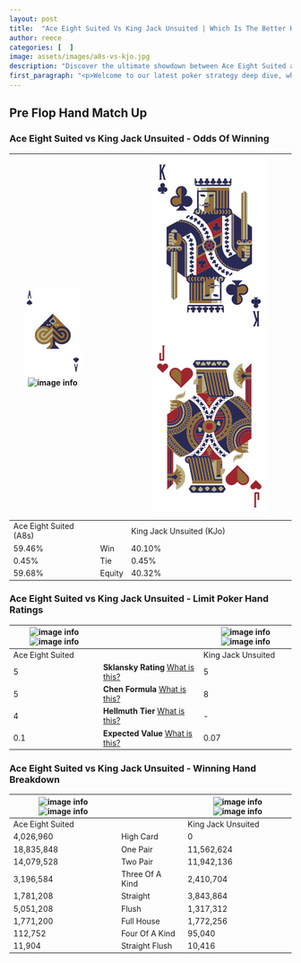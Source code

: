 ```yaml
---
layout: post
title:  "Ace Eight Suited Vs King Jack Unsuited | Which Is The Better Hand In Poker? A Complete Guide"
author: reece
categories: [  ]
image: assets/images/a8s-vs-kjo.jpg
description: "Discover the ultimate showdown between Ace Eight Suited and King Jack Unsuited in poker! Uncover the odds, strategies, and scenarios where one hand triumphs over the other. Get ready to up your poker game with this thrilling analysis."
first_paragraph: "<p>Welcome to our latest poker strategy deep dive, where we're pitting two distinct hands against each other in a high-stakes showdown: Ace Eight Suited vs King Jack Unsuited.</p><p>In the dynamic world of poker, every decision counts, and knowing which hand holds the upper hand is key to your success at the table.</p><p>In this article, we'll dissect these two hands, explore the scenarios where one dominates the other, and equip you with the knowledge to make strategic choices that can tip the odds in your favor.</p><p>Get ready to unravel the intriguing dynamics of these poker hands and elevate your game to new heights.</p>"
---
```




[comment]: # (sp0)

## Pre Flop Hand Match Up

<div class="table hand-ratings" markdown="1"> 



### Ace Eight Suited vs King Jack Unsuited - Odds Of Winning


    
| ![image info](assets/images/hand1/A.png) ![image info](assets/images/hand1/8s.png) |  | ![image info](assets/images/hand2/K.png) ![image info](assets/images/hand2/jo.png) |
| -------- | -------- | -------- |
| Ace Eight Suited (A8s) |  | King Jack Unsuited (KJo) |
| 59.46% | Win | 40.10% |
| 0.45% | Tie | 0.45% |
| 59.68% | Equity | 40.32% |




[comment]: # (sp1)



### Ace Eight Suited vs King Jack Unsuited - Limit Poker Hand Ratings


    
| ![image info](https://www.riverpairs.com/assets/images/hand1/A.png) ![image info](https://www.riverpairs.com/assets/images/hand1/8s.png) |  | ![image info](https://www.riverpairs.com/assets/images/hand2/K.png) ![image info](https://www.riverpairs.com/assets/images/hand2/jo.png) |
| -------- | -------- | -------- |
| Ace Eight Suited |  | King Jack Unsuited |
| 5 | **Sklansky Rating** [What is this?](/sklansky-rating-explained) | 5 |
| 5 | **Chen Formula** [What is this?](/chen-formula-explained) | 8 |
| 4 | **Hellmuth Tier** [What is this?](/Hellmuth-tier-explained) | - |
| 0.1 | **Expected Value** [What is this?](/expected-value-explained) | 0.07 |




[comment]: # (sp2)



### Ace Eight Suited vs King Jack Unsuited - Winning Hand Breakdown


    
| ![image info](https://www.riverpairs.com/assets/images/hand1/A.png) ![image info](https://www.riverpairs.com/assets/images/hand1/8s.png) |  | ![image info](https://www.riverpairs.com/assets/images/hand2/K.png) ![image info](https://www.riverpairs.com/assets/images/hand2/jo.png) |
| -------- | -------- | -------- |
| Ace Eight Suited |  | King Jack Unsuited |
| 4,026,960 | High Card | 0 |
| 18,835,848 | One Pair | 11,562,624 |
| 14,079,528 | Two Pair | 11,942,136 |
| 3,196,584 | Three Of A Kind | 2,410,704 |
| 1,781,208 | Straight | 3,843,864 |
| 5,051,208 | Flush | 1,317,312 |
| 1,771,200 | Full House | 1,772,256 |
| 112,752 | Four Of A Kind | 95,040 |
| 11,904 | Straight Flush | 10,416 |




[comment]: # (sp3)



</div>

[comment]: # (sp4)



[comment]: # (sp5)

